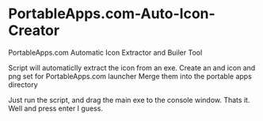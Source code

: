 # PortableApps.com-Auto-Icon-Creator
PortableApps.com Automatic Icon Extractor and Builer Tool

Script will automaticlly extract the icon from an exe. 
Create an and icon and png set for PortableApps.com launcher
Merge them into the portable apps directory

Just run the script, and drag the main exe to the console window.
Thats it.
Well and press enter I guess.
